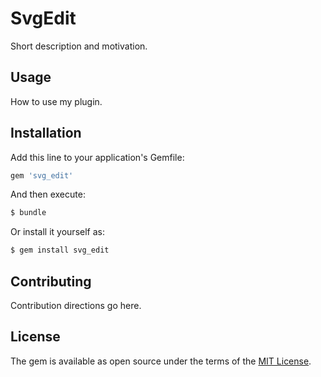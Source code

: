 # SvgEdit
Short description and motivation.

## Usage
How to use my plugin.

## Installation
Add this line to your application's Gemfile:

```ruby
gem 'svg_edit'
```

And then execute:
```bash
$ bundle
```

Or install it yourself as:
```bash
$ gem install svg_edit
```

## Contributing
Contribution directions go here.

## License
The gem is available as open source under the terms of the [MIT License](http://opensource.org/licenses/MIT).
